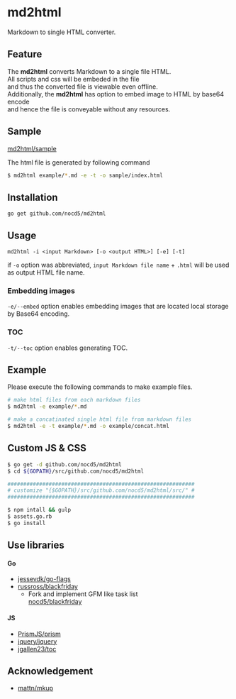 # md2html

Markdown to single HTML converter.

## Feature

The **md2html** converts Markdown to a single file HTML.  
All scripts and css will be embeded in the file  
and thus the converted file is viewable even offline.  
Additionally, the **md2html** has option to embed image to HTML by base64 encode  
and hence the file is conveyable without any resources.

## Sample

[md2html/sample](https://nocd5.github.io/md2html/sample/index.html)

The html file is generated by following command

```bash
$ md2html example/*.md -e -t -o sample/index.html
```

## Installation

`go get github.com/nocd5/md2html`

## Usage

`md2html -i <input Markdown> [-o <output HTML>] [-e] [-t]`

if `-o` option was abbreviated, `input Markdown file name` + `.html` will be used as output HTML file name.

### Embedding images

`-e/--embed` option enables embedding images that are located local storage by Base64 encoding.

### TOC

`-t/--toc` option enables generating TOC.

## Example

Please execute the following commands to make example files.

```bash
# make html files from each markdown files
$ md2html -e example/*.md

# make a concatinated single html file from markdown files
$ md2html -e -t example/*.md -o example/concat.html
```

## Custom JS & CSS

```bash
$ go get -d github.com/nocd5/md2html
$ cd ${GOPATH}/src/github.com/nocd5/md2html

###########################################################
# customize "{$GOPATH}/src/github.com/nocd5/md2html/src/" #
###########################################################

$ npm intall && gulp
$ assets.go.rb
$ go install
```

## Use libraries

#### Go

- [jessevdk/go-flags](https://github.com/jessevdk/go-flags)
- [russross/blackfriday](https://github.com/russross/blackfriday)
    - Fork and implement GFM like task list  
      [nocd5/blackfriday](https://github.com/nocd5/blackfriday)

#### JS

- [PrismJS/prism](https://github.com/PrismJS/prism)
- [jquery/jquery](https://github.com/jquery/jquery)
- [jgallen23/toc](https://github.com/jgallen23/toc)

## Acknowledgement

- [mattn/mkup](https://github.com/mattn/mkup)
